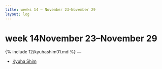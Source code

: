 ```yaml
---
title: weeks 14 — November 23–November 29
layout: log
---
```


# <span id="title">week 14</span><span id="date">November 23–November 29</span>

{% include 12/kyuhashim01.md %}
**—**

<nav>
  <ul>
    <li><a href="#kyuhashim01">Kyuha Shim</a></li>

  </ul>
</nav>
